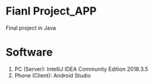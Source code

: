 # Fianl Project_APP
Final project in Java

# Software
1. PC (Server): IntelliJ IDEA Community Edition 2018.3.5
2. Phone (Client): Android Studio
